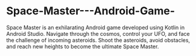 # Space-Master---Android-Game-
Space Master is an exhilarating Android game developed using Kotlin in Android Studio. Navigate through the cosmos, control your UFO, and face the challenge of incoming asteroids. Shoot the asteroids, avoid obstacles, and reach new heights to become the ultimate Space Master.
